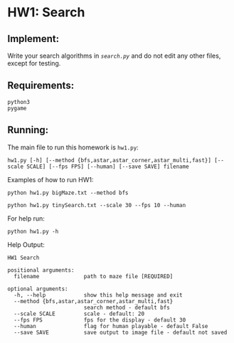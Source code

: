 # HW1: Search

## Implement:
Write your search algorithms in *`search.py`* and do not edit any other files, except for testing.

## Requirements:
```
python3
pygame
```
## Running:
The main file to run this homework is `hw1.py`:

```
hw1.py [-h] [--method {bfs,astar,astar_corner,astar_multi,fast}] [--scale SCALE] [--fps FPS] [--human] [--save SAVE] filename
```

Examples of how to run HW1:
```
python hw1.py bigMaze.txt --method bfs
```
```
python hw1.py tinySearch.txt --scale 30 --fps 10 --human
```

For help run:
```
python hw1.py -h
```
Help Output:
```
HW1 Search

positional arguments:
  filename              path to maze file [REQUIRED]

optional arguments:
  -h, --help            show this help message and exit
  --method {bfs,astar,astar_corner,astar_multi,fast}
                        search method - default bfs
  --scale SCALE         scale - default: 20
  --fps FPS             fps for the display - default 30
  --human               flag for human playable - default False
  --save SAVE           save output to image file - default not saved
```
